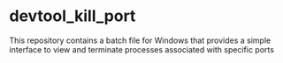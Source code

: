 # devtool_kill_port
This repository contains a batch file for Windows that provides a simple interface to view and terminate processes associated with specific ports

